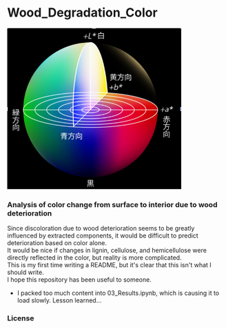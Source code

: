 # Wood_Degradation_Color
<img src='Image/Color.png'>


### Analysis of color change from surface to interior due to wood deterioration
Since discoloration due to wood deterioration seems to be greatly influenced by extracted components, it would be difficult to predict deterioration based on color alone.<br>
It would be nice if changes in lignin, cellulose, and hemicellulose were directly reflected in the color, but reality is more complicated.<br>
This is my first time writing a README, but it's clear that this isn't what I should write.<br>
I hope this repository has been useful to someone.

- I packed too much content into 03_Results.ipynb, which is causing it to load slowly. Lesson learned...

### License








